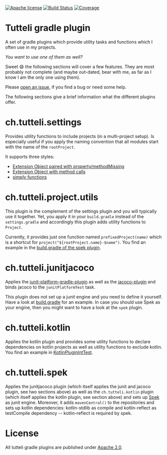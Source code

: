 [![Apache license](https://img.shields.io/badge/license-Apache%202.0-brightgreen.svg)](http://opensource.org/licenses/Apache2.0)
[![Build Status](https://travis-ci.org/robstoll/tutteli-gradle-plugins.svg?tag=v0.5.0)](https://travis-ci.org/robstoll/tutteli-gradle-plugins/branches)
[![Coverage](https://codecov.io/github/robstoll/tutteli-gradle-plugins/coverage.svg?tag=v0.5.0)](https://codecov.io/github/robstoll/tutteli-gradle-plugins?tag=v0.5.0)

# Tutteli gradle plugin
A set of gradle plugins which provide utility tasks and functions which I often use in my projects.

*You want to use one of them as well?*

Sweet :smile: the following sections will cover a few features.
They are most probably not complete
(and maybe out-dated, bear with me, as far as I know I am the only one using them).

Please [open an issue](https://github.com/robstoll/tutteli-gradle-plugins/issues/new),
if you find a bug or need some help.

The following sections give a brief information what the different plugins offer.

# ch.tutteli.settings
Provides utility functions to include projects (in a multi-project setup).
Is especially useful if you apply the naming convention that all modules start with the name of the `rootProject`.

It supports three styles:
- [Extension Object paired with property/methodMissing](https://github.com/robstoll/tutteli-gradle-plugins/tree/v0.5.0/tutteli-gradle-settings/src/test/groovy/ch/tutteli/gradle/settings/SettingsUtilPluginIntTest.groovy#L17)
- [Extension Object with method calls](https://github.com/robstoll/tutteli-gradle-plugins/tree/v0.5.0/tutteli-gradle-settings/src/test/groovy/ch/tutteli/gradle/settings/SettingsUtilPluginIntTest.groovy#L71)
- [simply functions](https://github.com/robstoll/tutteli-gradle-plugins/tree/v0.5.0/tutteli-gradle-settings/src/test/groovy/ch/tutteli/gradle/settings/SettingsUtilPluginIntTest.groovy#L140)

# ch.tutteli.project.utils
This plugin is the complement of the settings plugin and you will typically use it together. 
Yet, you apply it in your `build.gradle` instead of the `settings.gradle` and accordingly this plugin adds utility functions to `Project`.

Currently, it provides just one function named `prefixedProject(name)` which is a shortcut for `project("${rootProject.name}-$name")`.
You find an example in the [build.gradle of the spek plugin](https://github.com/robstoll/tutteli-gradle-plugins/tree/v0.5.0/tutteli-gradle-spek/build.gradle#L20).

# ch.tutteli.junitjacoco
Applies the [junit-platform-gradle-plugin](https://junit.org/junit5/docs/current/user-guide/#running-tests-build-gradle)
as well as the [jacoco-plugin](https://docs.gradle.org/current/userguide/jacoco_plugin.html)
and binds jacoco to the `junitPlatformTest` task.

This plugin does not set up a junit engine and you need to define it yourself. 
Have a look at [build.gradle](https://github.com/robstoll/tutteli-gradle-plugins/tree/v0.5.0/build.gradle#L51)
for an example.
In case you should use Spek as your engine, then you might want to have a look at the `spek` plugin.

# ch.tutteli.kotlin
Applies the kotlin plugin and provides some utility functions to declare dependencies on kotlin projects 
as well as utility functions to exclude kotlin.
You find an example in [KotlinPluginIntTest](https://github.com/robstoll/tutteli-gradle-plugins/tree/v0.5.0/tutteli-gradle-kotlin/src/test/groovy/ch/tutteli/gradle/kotlin/KotlinPluginIntTest.groovy#L35).

# ch.tutteli.spek
Applies the junitjacoco plugin (which itself applies the junit and jacoco plugin, see two sections above) 
as well as the `ch.tutteli.kotlin` plugin (which itself applies the kotlin plugin, see section above)
and sets up [Spek](http://spekframework.org/) as junit engine.
Moreover, it adds `mavenCentral()` to the repositories and sets up kotlin dependencies:
kotlin-stdlib as compile and kotlin-reflect as testCompile dependency -- kotlin-reflect is required by spek.

# License
All tutteli gradle plugins are published under [Apache 2.0](http://opensource.org/licenses/Apache2.0).
